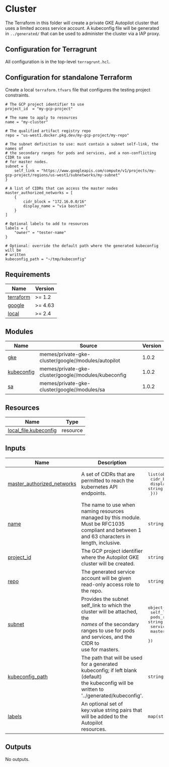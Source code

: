 # Cluster

The Terraform in this folder will create a private GKE Autopilot cluster that
uses a limited access service account. A kubeconfig file will be generated in
`../generated/` that can be used to administer the cluster via a IAP proxy.

## Configuration for Terragrunt

All configuration is in the top-level `terragrunt.hcl`.

## Configuration for standalone Terraform

Create a local `terraform.tfvars` file that configures the testing project
constraints.

```hcl
# The GCP project identifier to use
project_id  = "my-gcp-project"

# The name to apply to resources
name = "my-cluster"

# The qualified artifact registry repo
repo = "us-west1.docker.pkg.dev/my-gcp-project/my-repo"

# The subnet definition to use: must contain a subnet self-link, the names of
# the secondary ranges for pods and services, and a non-conflicting CIDR to use
# for master nodes.
subnet = {
    self_link = "https://www.googleapis.com/compute/v1/projects/my-gcp-project/regions/us-west1/subnetworks/my-subnet"
}

# A list of CIDRs that can access the master nodes
master_authorized_networks = [
    {
        cidr_block = "172.16.0.0/16"
        display_name = "via bastion"
    }
]

# Optional labels to add to resources
labels = {
    "owner" = "tester-name"
}

# Optional: override the default path where the generated kubeconfig will be
# written
kubeconfig_path = "~/tmp/kubeconfig"
```

<!-- markdownlint-disable no-inline-html no-bare-urls -->
<!-- BEGINNING OF PRE-COMMIT-TERRAFORM DOCS HOOK -->
## Requirements

| Name | Version |
|------|---------|
| <a name="requirement_terraform"></a> [terraform](#requirement\_terraform) | >= 1.2 |
| <a name="requirement_google"></a> [google](#requirement\_google) | >= 4.63 |
| <a name="requirement_local"></a> [local](#requirement\_local) | >= 2.4 |

## Modules

| Name | Source | Version |
|------|--------|---------|
| <a name="module_gke"></a> [gke](#module\_gke) | memes/private-gke-cluster/google//modules/autopilot | 1.0.2 |
| <a name="module_kubeconfig"></a> [kubeconfig](#module\_kubeconfig) | memes/private-gke-cluster/google//modules/kubeconfig | 1.0.2 |
| <a name="module_sa"></a> [sa](#module\_sa) | memes/private-gke-cluster/google//modules/sa | 1.0.2 |

## Resources

| Name | Type |
|------|------|
| [local_file.kubeconfig](https://registry.terraform.io/providers/hashicorp/local/latest/docs/resources/file) | resource |

## Inputs

| Name | Description | Type | Default | Required |
|------|-------------|------|---------|:--------:|
| <a name="input_master_authorized_networks"></a> [master\_authorized\_networks](#input\_master\_authorized\_networks) | A set of CIDRs that are permitted to reach the kubernetes API endpoints. | <pre>list(object({<br>    cidr_block   = string<br>    display_name = string<br>  }))</pre> | n/a | yes |
| <a name="input_name"></a> [name](#input\_name) | The name to use when naming resources managed by this module. Must be RFC1035<br>compliant and between 1 and 63 characters in length, inclusive. | `string` | n/a | yes |
| <a name="input_project_id"></a> [project\_id](#input\_project\_id) | The GCP project identifier where the Autopilot GKE cluster will be created. | `string` | n/a | yes |
| <a name="input_repo"></a> [repo](#input\_repo) | The generated service account will be given read-only access role to the repo. | `string` | n/a | yes |
| <a name="input_subnet"></a> [subnet](#input\_subnet) | Provides the subnet self\_link to which the cluster will be attached, the<br>*names* of the secondary ranges to use for pods and services, and the CIDR to<br>use for masters. | <pre>object({<br>    self_link           = string<br>    pods_range_name     = string<br>    services_range_name = string<br>    master_cidr         = string<br>  })</pre> | n/a | yes |
| <a name="input_kubeconfig_path"></a> [kubeconfig\_path](#input\_kubeconfig\_path) | The path that will be used for a generated kubeconfig; if left blank (default)<br>the kubeconfig will be written to '../generated/kubeconfig'. | `string` | `""` | no |
| <a name="input_labels"></a> [labels](#input\_labels) | An optional set of key:value string pairs that will be added to the Autopilot<br>resources. | `map(string)` | `{}` | no |

## Outputs

No outputs.
<!-- END OF PRE-COMMIT-TERRAFORM DOCS HOOK -->
<!-- markdownlint-enable no-inline-html no-bare-urls -->
